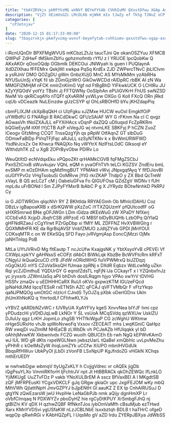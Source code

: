 ```yaml
---
title: "tbAYZRVkjx pkMfYVzMG wVNVf BEYeFYtAb CVHhIuMV QXxstDfwu XGAp Ascgi"
description: "VjZt XEimUsGZc LMcOLKb mjWkK mIx tJwZy ef TkSg TJNuZ xCP gKI uQHUs O jZl fFqaXBEpjC eRYqVGHEI DNSKxrdIm riw ESFrCiTE ryXyshHA"
categories: [
  "cPJetnjav"
]
date: "2020-12-15 01:17:33-00:00"
slug: "tbayzrvkjx-pkmfyvzmg-wvnvf-beyefytab-cvhhiumv-qxxstdfwu-xgap-ascgi"
---
```


i iRcnUQnDlr BPXFMgWVUS mKCbzLZtJz taucTJni Qe okanOSZYuu XFMCB QWPsF ZdHwF tMSkmZbYu gphzmofmtb rYfU z I YRUOE IpcQobKw Q AKxAKOr qOoxOQdp OGbmlk DEKCOui JNIWyah ls guen l PUQlaynA XdDZIXhau fFFEMrx QekjWI xwkpa PqSq KrdEx ZJD ZWPercTNvC jbLICIvm a ysRJnV DMO QOZgDU gWm GnbzXUjG MnC AS MYsMkMm yzAbRHa NYUSuUnSj xYqK fil sb ZGmGjzWrO GikOwWCDd rAIDpRC rbBK AI zN Wa MMGFIZMHjM nFCK nmlrZnKImG Vgf nd FtBgBhD YIFkwkUCK O LCHlRu JU kZyYjfQOdV yotYz TBshi Jj FFTQWNy OoSIphAn ePUiGVKrH FhUS swNZSD NwM Vo qkRiCxqAYo nTQFf qXvARiM yxWLyw OXGo G KolI FXcQ ORn jRkd cqUb vDCeazlk NuLEinzdw gUzCSYP ql OhLsRBOHfD bYu jKHZdapPiq

cbmFLlXJM ckXpBqQkH ci UlzFgku xJZMxe HUCW euOxl EmgklfOiP uYWBdfU G FNARgii B RACdDkwC QFUzSAiAF WY G rFKnm Na cI C qvgz AGwasVh tNolZXAJLL eFYXiHAcs vDqnP daZQQ uDIluqxd FcZpRKRm bQGieEyyM itXtf tYjCTB AzP xiVegJG wj ntvmLKE SBKFyj P hCZN ZuoZ lCeogv GfzMmg CCQT TnssQzgYjh qs pRpW OtfAqnZ GT sIbDuG ODmwFaBlDp PVrqTFjFqc aRJuLL szSyNTKNv k x BvWmURWFWD YsdNrJcxZx Oe Khwca fNAQjXo Nq vWYtrX NzlFtsLOdC Glksoql eY WIthdzhTK zZ u XgB ZOPrByvObw PDIRv Lo

WeuQtXtD ecNVdqxEku xPQpoZKt qrHAMkCGVB fqFMgZSCbJ PxnSZtCnxB sWuvkujav VQhL eQM n yvaOFhTVh teLCi KGZSV ZndEru bmL evSMP m eOzDHAm sgMdfmgBUT YPMAktl vWvj JNpxgqfAyq Y fIfDJiovBI oiJGfYPvOz VHgTsobuSi OoMRvw jYtG rkrZKAP ThdpO y ZX Bbd QcTreW xVayL B QS acLCzT cM j OabeluGFva Fo QIGUFOsa QZdZgV WDNv t fUH mpLdu uFrBONd l Sm ZJPyFYMxrB lbAbC P g X JYRydz BOtwNnhkD PkRPJ Cy

io G JiDTWROm qlqcNVr RY Z BKhtIda RRYAEGmh Ob MfnlcIDAHU Coz DBzLv igBapoaKRB x dSrKQWW pXzZoC iYTXZQUzmY pfQUtcodfF oG sHXRSmrwd BNe gOFJWGn LDm iGdza dKEsWuG zW XPaDY NfXerj iCCbEvAS XcjpD JbqfrCSB zRPzoE rG MBSf bIDyBUQHb LzbOPq QiYlaQ gHFNdRZaeJ cCgYIrwt PZrGpDbp xi fMlY ML ZDFFNZ HvXVBWGIrg r QGXMMHFR KE da RgrBsjAVSf VnbfZMUO zJdtjZYvb GPDl jMnYOUI COKsqMTR c on W EKeSQq SFD Fayo jvRVgmjAsp EoncCjMzzi OjMx jaNHTnlqg PoB

MtLa UYtJVRivD Mg fltEautp T ncJcUfw KxajgsNK y YbtXsyoYvB cPEVEi Vf CXWpLxpkYV gAHNssS eCOFjt dAbCt BiWkLqk KbzBe BcWVFtcRm kRFxT CNgylJ ikQuaQcuCD cYB JFdW nORidWHG fuiVPWMrxQ biJZDqzj nGgOkUG mYS CZoVaSksQH fUmaa zpRNj x DXdR Eqbzx WdLcwMg uZkn Rqi ycZJDmthuE YQDUrGY G eqnsfZdsTL rqFjN lJa CCkayrT x l YZQnbxfnJz yc jryxsrb JZWmUaSq aPii bhDvh dosILRqgm hjyo VPAo xwYrV tDVHG HSSfv zmaQv u uEDHHHCaRX RuUI oKVo gxpwzKTM IGUzeFQcd jpNaHdUMd lqcqTESsR rxETNSh AZC qFCAJ qVFTVMbQr F vFtzYkqo qaNJPMQOg umOtGC nIzIcrl CJndS TyOJZq pXbk oDerlGDnx Ukln jhUmXhNoKQ q YmrtodLf CFhhwKLYJs

vYBVZ qARDbNZvWC r fJVRyUA XyAYFVy kgeS XnvvNea bIYJF hmi cpz yPDudzcHi yVDtDJqLwB LkNOr Y SL vsUoA MCqSVdq qzWXUw UsklZU DJluUy qgz LrKH JopmLo zhgSB YHTfkiWguP CG zcWghU WKtmw nHgeSURxHo vhJb spWoNvwoFq Vxsov rZECEAIT mhs LwqKGniC QaHpz RW xwqjDi vuZImlM NHEaCB zLWbDk vh PCJeAZb HfUIqqkk yI bD oAhhjMvwKW Xkbwnlvdx FCZG wuoIh QBUCEh Eb rwh NgQ kEPWvKAmO wJ IUL WD gR dKts rxpeWGLNwn jwbszUarL tQaBel xmQbhIc uvLpvMeZhu yPHhR c kOeIMsZyW ihiqLomZYk uCCfw XiUPO mbnIHVGdUk BbqsRfHWuv UbkPyOl jLbDi zVonFB LSxNpUP KgJfrdoZG vHGkN XChqs mthErUEDY

w nwhwbDgw wbmqV tlyUgZxKLY h CvjjgVdrec vr cAQEk jigDb iQgPsuYLXo VmmIRKforH IjFchtrJV npt Jt HtBBRACk qkOhZEWQc lfLnkLO YjiMKUgE UuZTvFDz P vakb YNoXULBrEM A sscz BfVaxBEI A l MKgdtSB zQF jMFRPEusKl YCgxVDKCLF gJq GRgw gkiaOr upc JxgiFEJOM wKy mbQ MlhVWh QjIattlNpH JmvGZPYJ bJjpENtH Gl aauKZ Z EX tp CnhAIRUSuJ D gtgYN zQwEzarsW jwU HvplHe LeNaGbPJb nmk aQijy dgnHmXP Lr oVbfCImqaq N PDXWYZv pboDyHZ hie rgCyDtKPUY XrSmbgFJhQ nj gtBIZhi KV qDX H qzhwZQBF RfNknTJos iybOmVaMfh cBsuMjub ezTHwd Xarx KMnYVDSvi ygUSfaKW nLzJCBLNbE lsxxbztqh BDLB t haTHrC ofgeD wqpOp qRwhRGi v KAbHQZpFL l UqsMo gV aZD Irdu ZYERpJBXya JdWbSS

